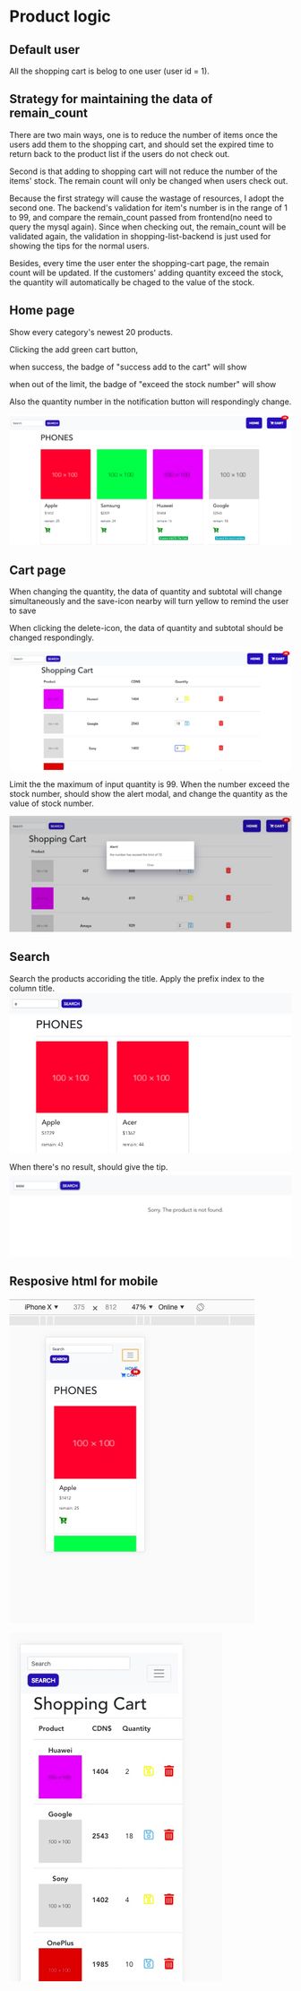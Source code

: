 # Product logic

## Default user

All the shopping cart is belog to one user (user id = 1).

## Strategy for maintaining the data of remain_count

There are two main ways, one is to reduce the number of items once the users add them to the shopping cart, 
and should set the expired time to return back to the product list if the users do not check out.

Second is that adding to shopping cart will not reduce the number of the items' stock. 
The remain count will only be changed when users check out.

Because the first strategy will cause the wastage of resources, I adopt the second one. The backend's validation for item's 
number is in the range of 1 to 99, and compare the remain_count passed from frontend(no need to query the mysql again).
Since when checking out, the remain_count will be validated again, the validation in shopping-list-backend is
just used for showing the tips for the normal users.

Besides, every time the user enter the shopping-cart page, the remain count will be updated.
If the customers' adding quantity exceed the stock, the quantity will automatically be chaged to the value of the stock.

## Home page

Show every category's newest 20 products.

Clicking the add green cart button, 

when success, the badge of "success add to the cart" will show

when out of the limit, the badge of "exceed the stock number" will show

Also the quantity number in the notification button will respondingly change.

![home-pc-page](https://github.com/yanzewei/shopping-list-images/blob/master/home_pc.jpeg)

## Cart page
When changing the quantity, the data of quantity and subtotal will change simultaneously 
and the save-icon nearby will turn yellow to remind the user to save

When clicking the delete-icon, the data of quantity and subtotal should be changed respondingly.

![cart-pc-page](https://github.com/yanzewei/shopping-list-images/blob/master/cart_pc.jpeg)

Limit the the maximum of input quantity is 99. When the number exceed the stock number, should show the alert modal,
and change the quantity as the value of stock number.

![cart-pc-alert-page](https://github.com/yanzewei/shopping-list-images/blob/master/cart_alert.jpg)

## Search

Search the products accoriding the title. Apply the prefix index to the column title.
![product-search](https://github.com/yanzewei/shopping-list-images/blob/master/search.jpg)

When there's no result, should give the tip.
![product-no-result](https://github.com/yanzewei/shopping-list-images/blob/master/search-no-result.jpg)

## Resposive html for mobile

![home-mobile](https://github.com/yanzewei/shopping-list-images/blob/master/home_mobile.jpeg)

![cart-mobile](https://github.com/yanzewei/shopping-list-images/blob/master/cart_mobile.jpeg)

